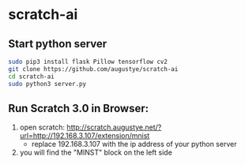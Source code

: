 # scratch-ai

Start python server
-------------------
```Bash
sudo pip3 install flask Pillow tensorflow cv2
git clone https://github.com/augustye/scratch-ai
cd scratch-ai
sudo python3 server.py
```

Run Scratch 3.0 in Browser:
---------------------------
1. open scratch: http://scratch.augustye.net/?url=http://192.168.3.107/extension/mnist
   - replace 192.168.3.107 with the ip address of your python server
2. you will find the "MINST" block on the left side
